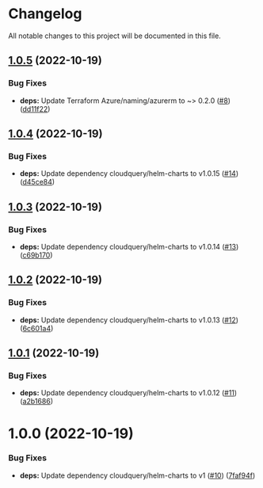 # Changelog

All notable changes to this project will be documented in this file.

## [1.0.5](https://github.com/cloudquery/terraform-azure-cloudquery/compare/v1.0.4...v1.0.5) (2022-10-19)


### Bug Fixes

* **deps:** Update Terraform Azure/naming/azurerm to ~> 0.2.0 ([#8](https://github.com/cloudquery/terraform-azure-cloudquery/issues/8)) ([dd11f22](https://github.com/cloudquery/terraform-azure-cloudquery/commit/dd11f225cf466ef971118fc1778248525b4b7640))

## [1.0.4](https://github.com/cloudquery/terraform-azure-cloudquery/compare/v1.0.3...v1.0.4) (2022-10-19)


### Bug Fixes

* **deps:** Update dependency cloudquery/helm-charts to v1.0.15 ([#14](https://github.com/cloudquery/terraform-azure-cloudquery/issues/14)) ([d45ce84](https://github.com/cloudquery/terraform-azure-cloudquery/commit/d45ce8419c0e87563d21e7a6372b6d3443b381ee))

## [1.0.3](https://github.com/cloudquery/terraform-azure-cloudquery/compare/v1.0.2...v1.0.3) (2022-10-19)


### Bug Fixes

* **deps:** Update dependency cloudquery/helm-charts to v1.0.14 ([#13](https://github.com/cloudquery/terraform-azure-cloudquery/issues/13)) ([c69b170](https://github.com/cloudquery/terraform-azure-cloudquery/commit/c69b17012fa382bf3636c95aaa60b3481d5be886))

## [1.0.2](https://github.com/cloudquery/terraform-azure-cloudquery/compare/v1.0.1...v1.0.2) (2022-10-19)


### Bug Fixes

* **deps:** Update dependency cloudquery/helm-charts to v1.0.13 ([#12](https://github.com/cloudquery/terraform-azure-cloudquery/issues/12)) ([6c601a4](https://github.com/cloudquery/terraform-azure-cloudquery/commit/6c601a4ed97f7736a2142934e6e3db34dceeb04d))

## [1.0.1](https://github.com/cloudquery/terraform-azure-cloudquery/compare/v1.0.0...v1.0.1) (2022-10-19)


### Bug Fixes

* **deps:** Update dependency cloudquery/helm-charts to v1.0.12 ([#11](https://github.com/cloudquery/terraform-azure-cloudquery/issues/11)) ([a2b1686](https://github.com/cloudquery/terraform-azure-cloudquery/commit/a2b16866560c05b488549729c3fa743212fbd261))

# 1.0.0 (2022-10-19)


### Bug Fixes

* **deps:** Update dependency cloudquery/helm-charts to v1 ([#10](https://github.com/cloudquery/terraform-azure-cloudquery/issues/10)) ([7faf94f](https://github.com/cloudquery/terraform-azure-cloudquery/commit/7faf94f342ce4df700344bfbb7a76302f02a5cb4))
